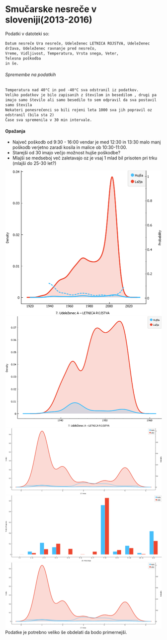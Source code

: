 # Smučarske nesreče v sloveniji(2013-2016)
Podatki v datoteki so:
```
Datum nesreče Ura nesreče, Udeleženec LETNICA ROJSTVA, Udeleženec država, Udeleženec ravnanje pred nesrečo,
Vreme, Vidljivost, Temperatura, Vrsta snega, Veter,
Telesna poškodba
in še.
```

###### Spremembe na podatkih
```
Temperatura nad 40°C in pod -40°C sva odstranil iz podatkov.
Veliko podatkov je bilo zapisanih z številom in besedilom , drugi pa imajo samo število ali samo besedilo to sem odpravil da sva postavil samo števila
Nekateri ponesrečenci so bili rojeni leta 1000 sva jih popravil oz odstranil (bila sta 2)
Čase sva spremenila v 30 min intervale.
```


#### Opažanja
<div>
<ul>
  <li>Največ poškodb od 9:30 - 16:00 vendar je med 12:30 in 13:30 malo manj poškodb verjetno zaradi kosila in malice ob 10:30-11:00.</li>
  <li>Starejši od 30 imajo večjo možnost hujše poškodbe?</li>
  <li>Mlajši se medseboj več zaletavajo oz je vsaj 1 mlad bil prisoten pri trku (mlajši do 25-30 let?)</li>
</ul>
</div>
<img src="slike/destribucija_starost.png" style="width:500;height:400;">
<img src="slike/40-60_age_closerlook.png" style="width:500;height:400;">

<img src="slike/dis_vreme2.png" style="width:500;height:400;">
<img src="slike/dis_sneg_relativ.png" style="width:500;height:400;">


<img src="slike/dis_vreme2.png" style="width:500;height:400;">
Podatke je potrebno veliko še obdelati da bodo primernejši.


